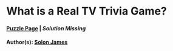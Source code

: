 # What is a Real TV Trivia Game?

#### [Puzzle Page](4.4-p.pdf) | *Solution Missing*
#### Author(s): [Solon James](../../../../search.html?q=Solon+James)


